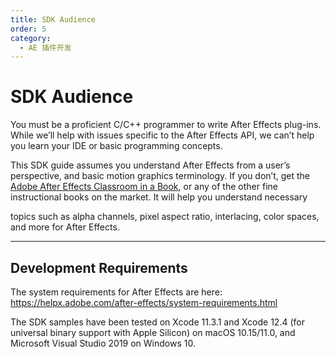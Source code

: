 ```yaml
---
title: SDK Audience
order: 5
category:
  - AE 插件开发
---
```


# SDK Audience

You must be a proficient C/C++ programmer to write After Effects plug-ins. While we’ll help with issues specific to the After Effects API, we can’t help you learn your IDE or basic programming concepts.

This SDK guide assumes you understand After Effects from a user’s perspective, and basic motion graphics terminology. If you don’t, get the [Adobe After Effects Classroom in a Book](http://www.adobepress.com/store/adobe-after-effects-cc-classroom-in-a-book-2017-release-9780134665320), or any of the other fine instructional books on the market. It will help you understand necessary

topics such as alpha channels, pixel aspect ratio, interlacing, color spaces, and more for After Effects.

---

## Development Requirements

The system requirements for After Effects are here: <https://helpx.adobe.com/after-effects/system-requirements.html>

The SDK samples have been tested on Xcode 11.3.1 and Xcode 12.4 (for universal binary support with Apple Silicon) on macOS 10.15/11.0, and Microsoft Visual Studio 2019 on Windows 10.

